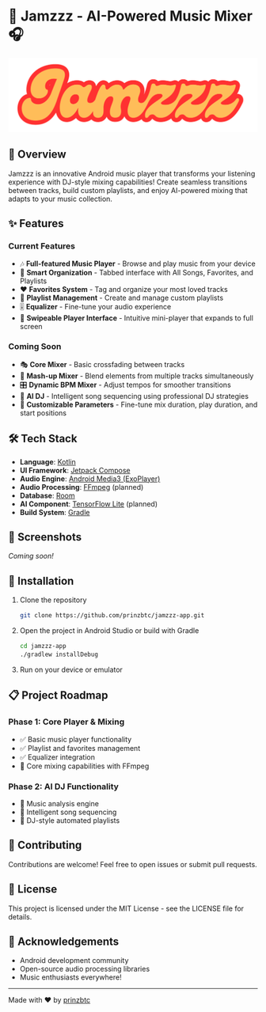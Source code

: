 # 🎵 Jamzzz - AI-Powered Music Mixer 🎧

![Jamzzz Logo](app/src/main/res/drawable/jamzzz_header_logo.png)

## 🚀 Overview

Jamzzz is an innovative Android music player that transforms your listening experience with DJ-style mixing capabilities! Create seamless transitions between tracks, build custom playlists, and enjoy AI-powered mixing that adapts to your music collection.

## ✨ Features

### Current Features
- 🎶 **Full-featured Music Player** - Browse and play music from your device
- 📂 **Smart Organization** - Tabbed interface with All Songs, Favorites, and Playlists
- ❤️ **Favorites System** - Tag and organize your most loved tracks
- 📝 **Playlist Management** - Create and manage custom playlists
- 🎚️ **Equalizer** - Fine-tune your audio experience
- 🔄 **Swipeable Player Interface** - Intuitive mini-player that expands to full screen

### Coming Soon
- 🎭 **Core Mixer** - Basic crossfading between tracks
- 🔀 **Mash-up Mixer** - Blend elements from multiple tracks simultaneously
- 🎛️ **Dynamic BPM Mixer** - Adjust tempos for smoother transitions
- 🤖 **AI DJ** - Intelligent song sequencing using professional DJ strategies
- 🎯 **Customizable Parameters** - Fine-tune mix duration, play duration, and start positions

## 🛠️ Tech Stack

- **Language**: [Kotlin](https://kotlinlang.org/)
- **UI Framework**: [Jetpack Compose](https://developer.android.com/jetpack/compose)
- **Audio Engine**: [Android Media3 (ExoPlayer)](https://developer.android.com/guide/topics/media/media3)
- **Audio Processing**: [FFmpeg](https://ffmpeg.org/) (planned)
- **Database**: [Room](https://developer.android.com/training/data-storage/room)
- **AI Component**: [TensorFlow Lite](https://www.tensorflow.org/lite) (planned)
- **Build System**: [Gradle](https://gradle.org/)

## 📱 Screenshots

*Coming soon!*

## 🔧 Installation

1. Clone the repository
   ```bash
   git clone https://github.com/prinzbtc/jamzzz-app.git
   ```

2. Open the project in Android Studio or build with Gradle
   ```bash
   cd jamzzz-app
   ./gradlew installDebug
   ```

3. Run on your device or emulator

## 📋 Project Roadmap

### Phase 1: Core Player & Mixing
- ✅ Basic music player functionality
- ✅ Playlist and favorites management
- ✅ Equalizer integration
- 🔄 Core mixing capabilities with FFmpeg

### Phase 2: AI DJ Functionality
- 🔄 Music analysis engine
- 🔄 Intelligent song sequencing
- 🔄 DJ-style automated playlists

## 🤝 Contributing

Contributions are welcome! Feel free to open issues or submit pull requests.

## 📄 License

This project is licensed under the MIT License - see the LICENSE file for details.

## 👏 Acknowledgements

- Android development community
- Open-source audio processing libraries
- Music enthusiasts everywhere!

---

Made with ❤️ by [prinzbtc](https://github.com/prinzbtc)
